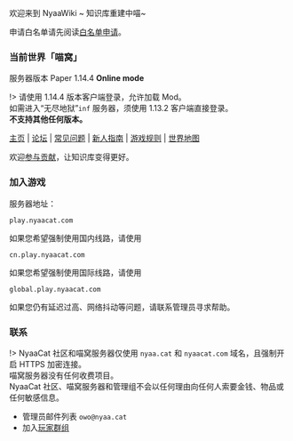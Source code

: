 欢迎来到 NyaaWiki ~ 知识库重建中喵~

申请白名单请先阅读[白名单申请](wiki/whitelist-application.md)。  

### 当前世界「喵窝」

服务器版本 Paper 1.14.4 **Online mode**

!> 请使用 1.14.4 版本客户端登录，允许加载 Mod。  
如需进入“无尽地狱”`inf` 服务器，须使用 1.13.2 客户端直接登录。  
**不支持其他任何版本。**

[主页](https://www.nyaa.cat) | [论坛](https://bbs.nyaa.cat) | [常见问题](wiki/faq.md) | [新人指南](nyaa/beginners-guide.md) | [游戏规则](wiki/rules.md) | [世界地图](https://map.nyaacat.com/nyaa)

欢迎[参与贡献](wiki/contribute.md)，让知识库变得更好。

### 加入游戏

服务器地址：

```
play.nyaacat.com
```

如果您希望强制使用国内线路，请使用

```
cn.play.nyaacat.com
```

如果您希望强制使用国际线路，请使用

```
global.play.nyaacat.com
```

如果您仍有延迟过高、网络抖动等问题，请联系管理员寻求帮助。

### 联系

!> NyaaCat 社区和喵窝服务器仅使用 `nyaa.cat` 和 `nyaacat.com` 域名，且强制开启 HTTPS 加密连接。  
  喵窝服务器没有任何收费项目。  
  NyaaCat 社区、喵窝服务器和管理组不会以任何理由向任何人索要金钱、物品或任何敏感信息。

* 管理员邮件列表 `owo@nyaa.cat`
* 加入[玩家群组](wiki/groups.md)
